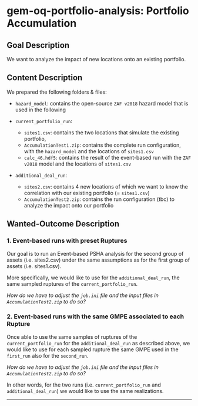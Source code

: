 # gem-oq-portfolio-analysis: Portfolio Accumulation

## Goal Description

We want to analyze the impact of new locations onto an existing portfolio.

## Content Description

We prepared the following folders & files:

- `hazard_model`: contains the open-source `ZAF v2018` hazard model that is used in the following

- `current_portfolio_run`:
  - `sites1.csv`: contains the two locations that simulate the existing portfolio,
  - `AccumulationTest1.zip`: contains the complete run configuration, with the `hazard_model` and the locations of `sites1.csv`
  - `calc_46.hdf5`: contains the result of the event-based run with the `ZAF v2018` model and the locations of `sites1.csv`

- `additional_deal_run`:
  - `sites2.csv`: contains 4 new locations of which we want to know the correlation with our existing portfolio (= `sites1.csv`)
  - `AccumulationTest2.zip`: contains the run configuration (tbc) to analyze the impact onto our portfolio

## Wanted-Outcome Description

### 1. Event-based runs with preset Ruptures

Our goal is to run an Event-based PSHA analysis for the second group of assets (i.e. sites2.csv) under the same assumptions as for the first group of assets (i.e. sites1.csv).

More specifically, we would like to use for the `additional_deal_run`, the same sampled ruptures of the `current_portfolio_run`.

_How do we have to adjust the `job.ini` file and the input files in `AccumulationTest2.zip` to do so?_

### 2.  Event-based runs with the same GMPE associated to each Rupture

Once able to use the same samples of ruptures of the `current_portfolio_run` for the `additional_deal_run` as described above, we would like to use for each sampled rupture the same GMPE used in the `first_run` also for the `second_run`.

_How do we have to adjust the `job.ini` file and the input files in `AccumulationTest2.zip` to do so?_

In other words, for the two runs (i.e. `current_portfolio_run` and `additional_deal_run`) we would like to use the same realizations. 

-----------------------------------------------------------------------------------------------------------------------------------------------------------------------

